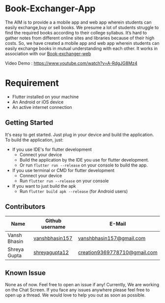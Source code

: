 # Book-Exchanger-App

The AIM is to provide a a mobile app and web app wherein students can easily exchange,buy or sell books. We presume a lot of students struggle to find the required books according to their college syllabus. It’s hard to gather notes from different online sites and libraries because of their high costs. So, we have created a mobile app and web app wherein students can easily exchange books in mutual understanding with each other.
It works in association with our [Book-exchanger-web](https://github.com/dscbvppune/Book-Exchanger-Web)

Video Demo : https://www.youtube.com/watch?v=A-RdgJG8Mz4

# Requirement
- Flutter installed on your machine
- An Android or iOS device
- An active internet connection

## Getting Started

It's easy to get started. Just plug in your device and build the application.
To build the application, just:
- If you use IDE's for flutter development
  - Connect your device
  - Build the application by the IDE you use for flutter development.
  - Or run ``` flutter run --release ``` on your console to build the app.
- If you use terminal or CMD for flutter development
  - Connect your device
  - Run ``` flutter run --release ``` on your console
- If you want to just build the apk
  - Run ``` flutter build apk --release ``` (for Android users)
  
## Contributors

| Name              | Github username                                   | E-Mail                                                                |
| ----------------- | ------------------------------------------------- | --------------------------------------------------------------------- |
| Vansh Bhasin   | [vanshbhasin157](https://github.com/vanshbhasin157)      | [vanshbhasin157@gmail.com](mailto:vanshbhasin157@gmail.com) 
| Shreya Gupta   | [shreyagupta12](https://github.com/shreyagupta12)| [creation9369778710@gmail.com](mailto:creation9369778710@gmail.com)       |
  

## Known Issue
None as of now. Feel free to open an issue if any! Currently, We are working on the Chat Screen.
If you face any issues anywhere please feel free to open up a thread. We would love to help you out as soon as possible.
